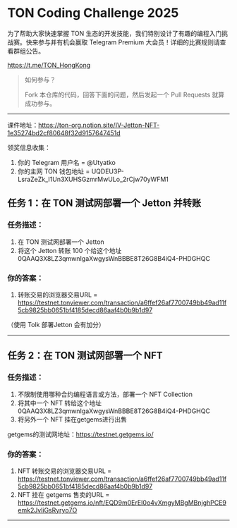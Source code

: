 # TON Coding Challenge 2025 

为了帮助大家快速掌握 TON 生态的开发技能，我们特别设计了有趣的编程入门挑战赛。快来参与并有机会赢取 Telegram Premium 大会员！详细的比赛规则请查看群组公告。

https://t.me/TON_HongKong

> 如何参与？
> 
> Fork 本仓库的代码，回答下面的问题，然后发起一个 Pull Requests 就算成功参与。

---

课件地址：https://ton-org.notion.site/IV-Jetton-NFT-1e35274bd2cf80648f32d9157647451d

领奖信息收集：
1. 你的 Telegram 用户名 = @Utyatko
2. 你的主网 TON 钱包地址 = UQDEU3P-LsraZeZk_I1Un3XUHSGzmrMwULo_2rCjw70yWFM1


## 任务 1：在 TON 测试网部署一个 Jetton 并转账

### 任务描述：

1. 在 TON 测试网部署一个 Jetton
2. 将这个 Jetton 转账 100 个给这个地址 0QAAQ3X8LZ3qmwnIgaXwgysWnBBBE8T26G8B4iQ4-PHDGHQC


### 你的答案：

1. 转账交易的浏览器交易URL =  https://testnet.tonviewer.com/transaction/a6ffef26af7700749bb49ad11f5cb9825bb0651bf4185decd86aaf4b0b9b1d97

（使用 Tolk 部署Jetton 会有加分）


---

## 任务 2：在 TON 测试网部署一个 NFT

### 任务描述：

1. 不限制使用哪种合约编程语言或方法，部署一个 NFT Collection
2. 将其中一个 NFT 转给这个地址 0QAAQ3X8LZ3qmwnIgaXwgysWnBBBE8T26G8B4iQ4-PHDGHQC
3. 将另外一个 NFT 挂在getgems进行出售

getgems的测试网地址：https://testnet.getgems.io/

### 你的答案：

1. NFT 转账交易的浏览器交易URL = https://testnet.tonviewer.com/transaction/a6ffef26af7700749bb49ad11f5cb9825bb0651bf4185decd86aaf4b0b9b1d97
2. NFT 挂在 getgems 售卖的URL = https://testnet.getgems.io/nft/EQD9m0ErEI0o4vXmgyMBgMBnjghPCE9emk2JvliGsRyryo7O


---

